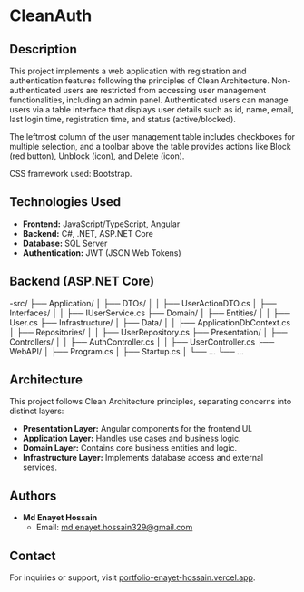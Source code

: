 # CleanAuth
  
## Description

This project implements a web application with registration and authentication features following the principles of Clean Architecture. Non-authenticated users are restricted from accessing user management functionalities, including an admin panel. Authenticated users can manage users via a table interface that displays user details such as id, name, email, last login time, registration time, and status (active/blocked).

The leftmost column of the user management table includes checkboxes for multiple selection, and a toolbar above the table provides actions like Block (red button), Unblock (icon), and Delete (icon).

CSS framework used: Bootstrap.

## Technologies Used

- **Frontend:** JavaScript/TypeScript, Angular
- **Backend:** C#, .NET, ASP.NET Core
- **Database:** SQL Server 
- **Authentication:** JWT (JSON Web Tokens)


## Backend (ASP.NET Core)
  -src/
├── Application/
│   ├── DTOs/
│   │   ├── UserActionDTO.cs
│   ├── Interfaces/
│   │   ├── IUserService.cs
├── Domain/
│   ├── Entities/
│   │   ├── User.cs
├── Infrastructure/
│   ├── Data/
│   │   ├── ApplicationDbContext.cs
│   ├── Repositories/
│   │   ├── UserRepository.cs
├── Presentation/
│   ├── Controllers/
│   │   ├── AuthController.cs
│   │   ├── UserController.cs
├── WebAPI/
│   ├── Program.cs
│   ├── Startup.cs
│   └── ...
└── ...


## Architecture

This project follows Clean Architecture principles, separating concerns into distinct layers:
- **Presentation Layer:** Angular components for the frontend UI.
- **Application Layer:** Handles use cases and business logic.
- **Domain Layer:** Contains core business entities and logic.
- **Infrastructure Layer:** Implements database access and external services.

## Authors

- **Md Enayet Hossain**
  - Email: md.enayet.hossain329@gmail.com


## Contact

For inquiries or support, visit [portfolio-enayet-hossain.vercel.app](https://portfolio-enayet-hossain.vercel.app/home).

